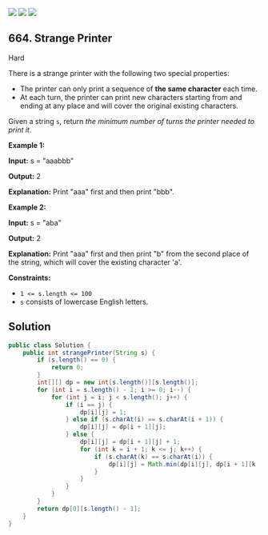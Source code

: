 [![](https://img.shields.io/github/stars/javadev/LeetCode-in-Java?label=Stars&style=flat-square)](https://github.com/javadev/LeetCode-in-Java)
[![](https://img.shields.io/github/forks/javadev/LeetCode-in-Java?label=Fork%20me%20on%20GitHub%20&style=flat-square)](https://github.com/javadev/LeetCode-in-Java/fork)
[![](https://img.shields.io/badge/-LeetCode%20in%20Kotlin-blue?style=flat-square)](https://github.com/javadev/LeetCode-in-Kotlin)

## 664\. Strange Printer

Hard

There is a strange printer with the following two special properties:

*   The printer can only print a sequence of **the same character** each time.
*   At each turn, the printer can print new characters starting from and ending at any place and will cover the original existing characters.

Given a string `s`, return _the minimum number of turns the printer needed to print it_.

**Example 1:**

**Input:** s = "aaabbb"

**Output:** 2

**Explanation:** Print "aaa" first and then print "bbb".

**Example 2:**

**Input:** s = "aba"

**Output:** 2

**Explanation:** Print "aaa" first and then print "b" from the second place of the string, which will cover the existing character 'a'.

**Constraints:**

*   `1 <= s.length <= 100`
*   `s` consists of lowercase English letters.

## Solution

```java
public class Solution {
    public int strangePrinter(String s) {
        if (s.length() == 0) {
            return 0;
        }
        int[][] dp = new int[s.length()][s.length()];
        for (int i = s.length() - 1; i >= 0; i--) {
            for (int j = i; j < s.length(); j++) {
                if (i == j) {
                    dp[i][j] = 1;
                } else if (s.charAt(i) == s.charAt(i + 1)) {
                    dp[i][j] = dp[i + 1][j];
                } else {
                    dp[i][j] = dp[i + 1][j] + 1;
                    for (int k = i + 1; k <= j; k++) {
                        if (s.charAt(k) == s.charAt(i)) {
                            dp[i][j] = Math.min(dp[i][j], dp[i + 1][k - 1] + dp[k][j]);
                        }
                    }
                }
            }
        }
        return dp[0][s.length() - 1];
    }
}
```